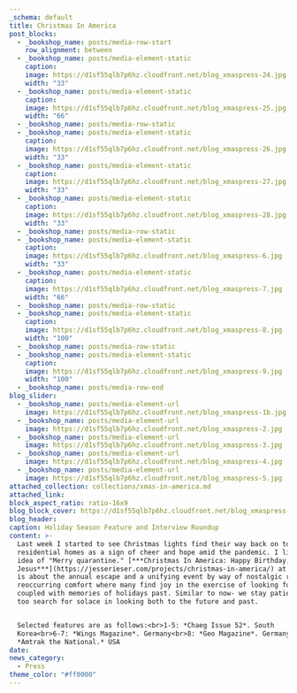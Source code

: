 ```yaml
---
_schema: default
title: Christmas In America
post_blocks:
  - _bookshop_name: posts/media-row-start
    row_alignment: between
  - _bookshop_name: posts/media-element-static
    caption:
    image: https://d1sf55qlb7p6hz.cloudfront.net/blog_xmaspress-24.jpg
    width: "33"
  - _bookshop_name: posts/media-element-static
    caption:
    image: https://d1sf55qlb7p6hz.cloudfront.net/blog_xmaspress-25.jpg
    width: "66"
  - _bookshop_name: posts/media-row-static
  - _bookshop_name: posts/media-element-static
    caption:
    image: https://d1sf55qlb7p6hz.cloudfront.net/blog_xmaspress-26.jpg
    width: "33"
  - _bookshop_name: posts/media-element-static
    caption:
    image: https://d1sf55qlb7p6hz.cloudfront.net/blog_xmaspress-27.jpg
    width: "33"
  - _bookshop_name: posts/media-element-static
    caption:
    image: https://d1sf55qlb7p6hz.cloudfront.net/blog_xmaspress-28.jpg
    width: "33"
  - _bookshop_name: posts/media-row-static
  - _bookshop_name: posts/media-element-static
    caption:
    image: https://d1sf55qlb7p6hz.cloudfront.net/blog_xmaspress-6.jpg
    width: "33"
  - _bookshop_name: posts/media-element-static
    caption:
    image: https://d1sf55qlb7p6hz.cloudfront.net/blog_xmaspress-7.jpg
    width: "66"
  - _bookshop_name: posts/media-row-static
  - _bookshop_name: posts/media-element-static
    caption:
    image: https://d1sf55qlb7p6hz.cloudfront.net/blog_xmaspress-8.jpg
    width: "100"
  - _bookshop_name: posts/media-row-static
  - _bookshop_name: posts/media-element-static
    caption:
    image: https://d1sf55qlb7p6hz.cloudfront.net/blog_xmaspress-9.jpg
    width: "100"
  - _bookshop_name: posts/media-row-end
blog_slider:
  - _bookshop_name: posts/media-element-url
    image: https://d1sf55qlb7p6hz.cloudfront.net/blog_xmaspress-1b.jpg
  - _bookshop_name: posts/media-element-url
    image: https://d1sf55qlb7p6hz.cloudfront.net/blog_xmaspress-2.jpg
  - _bookshop_name: posts/media-element-url
    image: https://d1sf55qlb7p6hz.cloudfront.net/blog_xmaspress-3.jpg
  - _bookshop_name: posts/media-element-url
    image: https://d1sf55qlb7p6hz.cloudfront.net/blog_xmaspress-4.jpg
  - _bookshop_name: posts/media-element-url
    image: https://d1sf55qlb7p6hz.cloudfront.net/blog_xmaspress-5.jpg
attached_collection: collections/xmas-in-america.md
attached_link:
block_aspect_ratio: ratio-16x9
blog_block_cover: https://d1sf55qlb7p6hz.cloudfront.net/blog_xmaspress-24b.jpg
blog_header:
caption: Holiday Season Feature and Interview Roundup
content: >-
  Last week I started to see Christmas lights find their way back on to
  residential homes as a sign of cheer and hope amid the pandemic. I liked the
  idea of "Merry quarantine." [***Christmas In America: Happy Birthday,
  Jesus***](https://jesserieser.com/projects/christmas-in-america/) at the core
  is about the annual escape and a unifying event by way of nostalgic ritual. A
  reoccurring comfort where many find joy in the exercise of looking forward
  coupled with memories of holidays past. Similar to now- we stay patient and
  too search for solace in looking both to the future and past.


  Selected features are as follows:<br>1-5: *Chaeg Issue 52*. South
  Korea<br>6-7: *Wings Magazine*. Germany<br>8: *Geo Magazine*. Germany<br>9:
  *Amtrak the National.* USA
date:
news_category:
  - Press
theme_color: "#ff0000"
---
```

